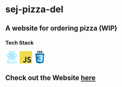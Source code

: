 # sej-pizza-del
## A website for ordering pizza (WIP)
### Tech Stack
<img src="https://raw.githubusercontent.com/devicons/devicon/master/icons/react/react-original-wordmark.svg" alt="React" width="40" height="40"> <img src="https://raw.githubusercontent.com/devicons/devicon/master/icons/javascript/javascript-original.svg" alt="JavaScript" width="40" height="40"> <img src="https://raw.githubusercontent.com/devicons/devicon/master/icons/css3/css3-original-wordmark.svg" alt="css3" width="40" height="40"/> 

## Check out the Website [here](https://comfy-gecko-177088.netlify.app/)
